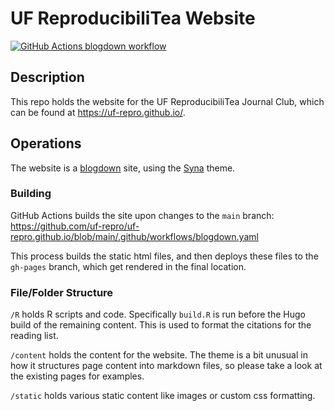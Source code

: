
# UF ReproducibiliTea Website

<!-- badges: start -->
[![GitHub Actions blogdown workflow](https://github.com/uf-repro/uf-repro.github.io/workflows/blogdown/badge.svg)](https://github.com/uf-repro/uf-repro.github.io/actions?query=workflow%3Ablogdown)
<!-- badges: end -->

## Description

This repo holds the website for the UF ReproducibiliTea Journal Club, which can be found at https://uf-repro.github.io/.

## Operations

The website is a [blogdown](https://bookdown.org/yihui/blogdown/) site, using the [Syna](https://syna.okkur.org/) theme.

### Building

GitHub Actions builds the site upon changes to the `main` branch: 
https://github.com/uf-repro/uf-repro.github.io/blob/main/.github/workflows/blogdown.yaml

This process builds the static html files, and then deploys these files to the `gh-pages` branch, which get rendered in the final location.

### File/Folder Structure

`/R` holds R scripts and code. Specifically `build.R` is run before the Hugo build of the remaining content. This is used to format the citations for the reading list.

`/content` holds the content for the website. The theme is a bit unusual in how it structures page content into markdown files, so please take a look at the existing pages for examples.

`/static` holds various static content like images or custom css formatting.
